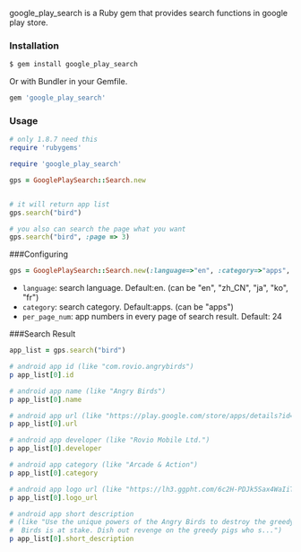 google_play_search is a Ruby gem that provides search functions in google play store.

### Installation

```sh
$ gem install google_play_search
```

Or with Bundler in your Gemfile.

```ruby
gem 'google_play_search'
```

### Usage

```ruby
# only 1.8.7 need this
require 'rubygems'

require 'google_play_search'

gps = GooglePlaySearch::Search.new


# it will return app list
gps.search("bird")

# you also can search the page what you want 
gps.search("bird", :page => 3)
```

###Configuring
```ruby
gps = GooglePlaySearch::Search.new(:language=>"en", :category=>"apps", :per_page_num=>10)
```
* `language`: search language. Default:en. (can be "en", "zh_CN", "ja", "ko", "fr") 
* `category`: search category. Default:apps. (can be "apps")
* `per_page_num`: app numbers in every page of search result. Default: 24

###Search Result
```ruby
app_list = gps.search("bird")

# android app id (like "com.rovio.angrybirds")
p app_list[0].id

# android app name (like "Angry Birds")
p app_list[0].name

# android app url (like "https://play.google.com/store/apps/details?id=com.rovio.angrybirds")
p app_list[0].url

# android app developer (like "Rovio Mobile Ltd.")
p app_list[0].developer

# android app category (like "Arcade & Action")
p app_list[0].category

# android app logo url (like "https://lh3.ggpht.com/6c2H-PDJk5Sax4WaIiTQgovdqvfNZZbtoQyktOgd_uW-Hh09idFdej14LPqalvVz9LA=w78-h78")
p app_list[0].logo_url

# android app short description
# (like "Use the unique powers of the Angry Birds to destroy the greedy pigs' fortresses! The survival of the Angry 
#  Birds is at stake. Dish out revenge on the greedy pigs who s...")
p app_list[0].short_description

```